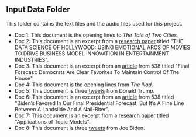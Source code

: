 ## Input Data Folder
This folder contains the text files and the audio files used for this project. 

- Doc 1: This document is the opening lines to *The Tale of Two Cities*
- Doc 2: This document is an excerpt from a [research paper](https://arxiv.org/pdf/1807.02221.pdf) titled "THE DATA SCIENCE OF HOLLYWOOD: USING EMOTIONAL ARCS OF MOVIES TO DRIVE BUSINESS MODEL INNOVATION IN ENTERTAINMENT INDUSTRIES".
- Doc 3: This document is an excerpt from an [article](https://fivethirtyeight.com/features/final-2020-house-forecast/) from 538 titled "Final Forecast: Democrats Are Clear Favorites To Maintain Control Of The House".
- Doc 4: This document is the opening lines from *The Iliad*.
- Doc 5: This document is three [tweets](https://twitter.com/realDonaldTrump) from Donald Trump.
- Doc 6: This document is an excerpt from an [article](https://fivethirtyeight.com/features/final-2020-presidential-election-forecast/) from 538 titled "Biden’s Favored In Our Final Presidential Forecast, But It’s A Fine Line Between A Landslide And A Nail-Biter".
- Doc 7: This document is an excerpt from a [research paper](https://www.researchgate.net/publication/339500868_Applications_of_Topic_Models) titled "Applications of Topic Models".
- Doc 8: This document is three [tweets](https://twitter.com/JoeBiden?ref_src=twsrc%5Egoogle%7Ctwcamp%5Eserp%7Ctwgr%5Eauthor) from Joe Biden. 
